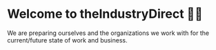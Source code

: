 # Welcome to theIndustryDirect 👋🏽 

We are preparing ourselves and the organizations we work with for the current/future state of work and business.
